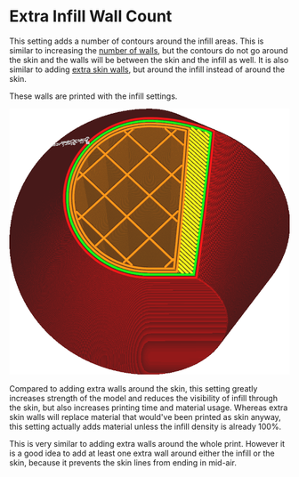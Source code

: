 Extra Infill Wall Count
====
This setting adds a number of contours around the infill areas. This is similar to increasing the [number of walls](../shell/wall_line_count.md), but the contours do not go around the skin and the walls will be between the skin and the infill as well. It is also similar to adding [extra skin walls](../top_bottom/skin_outline_count.md), but around the infill instead of around the skin.

These walls are printed with the infill settings.

<!--screenshot {
"image_path": "infill_wall_line_count.png",
"models": [{"script": "hexasphericon.scad"}],
"camera_position": [0, 40, 136],
"settings": {
    "infill_wall_line_count": 2,
    "skin_outline_count": 0
},
"layer": 546,
"colours": 64
}-->
![Two extra walls around the infill](images/infill_wall_line_count.png)

Compared to adding extra walls around the skin, this setting greatly increases strength of the model and reduces the visibility of infill through the skin, but also increases printing time and material usage. Whereas extra skin walls will replace material that would've been printed as skin anyway, this setting actually adds material unless the infill density is already 100%.

This is very similar to adding extra walls around the whole print. However it is a good idea to add at least one extra wall around either the infill or the skin, because it prevents the skin lines from ending in mid-air.